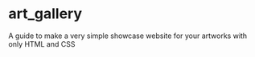 # art_gallery
A guide to make a very simple showcase website for your artworks with only HTML and CSS
